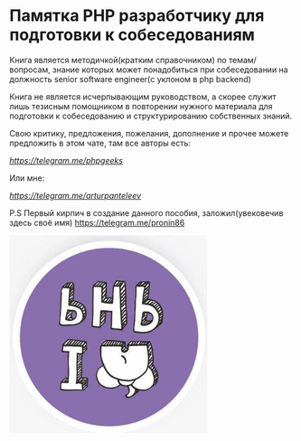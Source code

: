 # Памятка PHP разработчику для подготовки к собеседованиям

Книга является методичкой(кратким справочником) по темам/вопросам, знание которых может понадобиться при собеседовании на должность senior software engineer(с уклоном в php backend)

Книга не является исчерпывающим руководством, а скорее служит лишь тезисным помощником в повторении нужного материала для подготовки к собеседованию и структурированию собственных знаний.

Свою критику, предложения, пожелания, дополнение и прочее можете предложить в этом чате, там все авторы есть:

*https://telegram.me/phpgeeks*

Или мне:

*https://telegram.me/arturpanteleev*

P.S Первый кирпич в создание данного пособия, заложил(увековечив здесь своё имя) https://telegram.me/pronin86

<img src="media/image1.jpeg" height="350px" />


